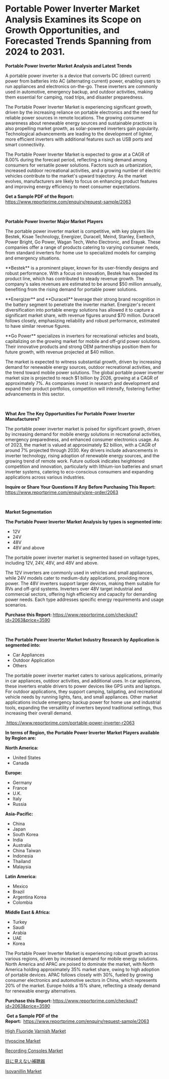 <p><h1>Portable Power Inverter Market Analysis Examines its Scope on Growth Opportunities, and Forecasted Trends Spanning from 2024 to 2031.</h1></p><p><strong>Portable Power Inverter Market Analysis and Latest Trends</strong></p>
<p><p>A portable power inverter is a device that converts DC (direct current) power from batteries into AC (alternating current) power, enabling users to run appliances and electronics on-the-go. These inverters are commonly used in automotive, emergency backup, and outdoor activities, making them essential for camping, road trips, and disaster preparedness. </p><p>The Portable Power Inverter Market is experiencing significant growth, driven by the increasing reliance on portable electronics and the need for reliable power sources in remote locations. The growing consumer awareness about renewable energy sources and sustainable practices is also propelling market growth, as solar-powered inverters gain popularity. Technological advancements are leading to the development of lighter, more efficient inverters with additional features such as USB ports and smart connectivity.</p><p>The Portable Power Inverter Market is expected to grow at a CAGR of 8.00% during the forecast period, reflecting a rising demand among consumers for versatile power solutions. Factors such as urbanization, increased outdoor recreational activities, and a growing number of electric vehicles contribute to the market's upward trajectory. As the market evolves, manufacturers are likely to focus on enhancing product features and improving energy efficiency to meet consumer expectations.</p></p>
<p><strong>Get a Sample PDF of the Report:&nbsp;</strong> <a href="https://www.reportprime.com/enquiry/request-sample/2063">https://www.reportprime.com/enquiry/request-sample/2063</a></p>
<p>&nbsp;</p>
<p><strong>Portable Power Inverter Major Market Players</strong></p>
<p><p>The portable power inverter market is competitive, with key players like Bestek, Kisae Technology, Energizer, Duracell, Meind, Stanley, Exeltech, Power Bright, Go Power, Wagan Tech, Weho Electronic, and Erayak. These companies offer a range of products catering to varying consumer needs, from standard inverters for home use to specialized models for camping and emergency situations.</p><p>**Bestek** is a prominent player, known for its user-friendly designs and robust performance. With a focus on innovation, Bestek has expanded its product line, which has contributed to steady revenue growth. The company's sales revenues are estimated to be around $50 million annually, benefiting from the rising demand for portable power solutions.</p><p>**Energizer** and **Duracell** leverage their strong brand recognition in the battery segment to penetrate the inverter market. Energizer's recent diversification into portable energy solutions has allowed it to capture a significant market share, with revenue figures around $70 million. Duracell follows closely, emphasizing reliability and robust performance, estimated to have similar revenue figures.</p><p>**Go Power** specializes in inverters for recreational vehicles and boats, capitalizing on the growing market for mobile and off-grid power solutions. Their innovative products and strong OEM partnerships position them for future growth, with revenue projected at $40 million.</p><p>The market is expected to witness substantial growth, driven by increasing demand for renewable energy sources, outdoor recreational activities, and the trend toward mobile power solutions. The global portable power inverter market size is projected to reach $1 billion by 2026, growing at a CAGR of approximately 7%. As companies invest in research and development and expand their product portfolios, competition will intensify, fostering further advancements in this sector.</p></p>
<p>&nbsp;</p>
<p><strong>What Are The Key Opportunities For Portable Power Inverter Manufacturers?</strong></p>
<p><p>The portable power inverter market is poised for significant growth, driven by increasing demand for mobile energy solutions in recreational activities, emergency preparedness, and enhanced consumer electronics usage. As of 2023, the market is valued at approximately $2 billion, with a CAGR of around 7% projected through 2030. Key drivers include advancements in inverter technology, rising adoption of renewable energy sources, and the growing trend of remote work. Future outlook indicates heightened competition and innovation, particularly with lithium-ion batteries and smart inverter systems, catering to eco-conscious consumers and expanding applications across various industries.</p></p>
<p><strong>Inquire or Share Your Questions If Any Before Purchasing This Report:</strong> <a href="https://www.reportprime.com/enquiry/pre-order/2063">https://www.reportprime.com/enquiry/pre-order/2063</a></p>
<p>&nbsp;</p>
<p><strong>Market Segmentation</strong></p>
<p><strong>The Portable Power Inverter Market Analysis by types is segmented into:</strong></p>
<p><ul><li>12V</li><li>24V</li><li>48V</li><li>48V and above</li></ul></p>
<p><p>The portable power inverter market is segmented based on voltage types, including 12V, 24V, 48V, and 48V and above. </p><p>The 12V inverters are commonly used in vehicles and small appliances, while 24V models cater to medium-duty applications, providing more power. The 48V inverters support larger devices, making them suitable for RVs and off-grid systems. Inverters over 48V target industrial and commercial sectors, offering high efficiency and capacity for demanding power needs. Each type addresses specific energy requirements and usage scenarios.</p></p>
<p><strong>Purchase this Report:&nbsp;</strong><a href="https://www.reportprime.com/checkout?id=2063&price=3590">https://www.reportprime.com/checkout?id=2063&price=3590</a></p>
<p>&nbsp;</p>
<p><strong>The Portable Power Inverter Market Industry Research by Application is segmented into:</strong></p>
<p><ul><li>Car Appliances</li><li>Outdoor Application</li><li>Others</li></ul></p>
<p><p>The portable power inverter market caters to various applications, primarily in car appliances, outdoor activities, and additional uses. In car appliances, these inverters enable drivers to power devices like GPS units and laptops. For outdoor applications, they support camping, tailgating, and recreational vehicle needs by running lights, fans, and small appliances. Other market applications include emergency backup power for home use and industrial tools, expanding the versatility of inverters beyond traditional settings, thus increasing their overall demand.</p></p>
<p><a href="https://www.reportprime.com/portable-power-inverter-r2063">&nbsp;https://www.reportprime.com/portable-power-inverter-r2063</a></p>
<p><strong>In terms of Region, the Portable Power Inverter Market Players available by Region are:</strong></p>
<p>
    <p> <strong> North America: </strong>
        <ul>
            <li>United States</li>
            <li>Canada</li>
        </ul>
        </p> 
    <p> <strong> Europe: </strong>
        <ul>
            <li>Germany</li>
            <li>France</li>
            <li>U.K.</li>
            <li>Italy</li>
            <li>Russia</li>
        </ul>
        </p> 
    <p> <strong> Asia-Pacific: </strong>
        <ul>
            <li>China</li>
            <li>Japan</li>
            <li>South Korea</li>
            <li>India</li>
            <li>Australia</li>
            <li>China Taiwan</li>
            <li>Indonesia</li>
            <li>Thailand</li>
            <li>Malaysia</li>
        </ul>
        </p> 
    <p> <strong> Latin America: </strong>
        <ul>
            <li>Mexico</li>
            <li>Brazil</li>
            <li>Argentina Korea</li>
            <li>Colombia</li>
        </ul>
        </p> 
    <p> <strong> Middle East & Africa: </strong>
        <ul>
            <li>Turkey</li>
            <li>Saudi</li>
            <li>Arabia</li>
            <li>UAE</li>
            <li>Korea</li>
        </ul>
    </p>
    </p>
<p><p>The Portable Power Inverter Market is experiencing robust growth across various regions, driven by increased demand for mobile energy solutions. North America and APAC are poised to dominate the market, with North America holding approximately 35% market share, owing to high adoption of portable devices. APAC follows closely with 30%, fueled by growing consumer electronics and automotive sectors in China, which represents 20% of the market. Europe holds a 15% share, reflecting a steady demand for renewable energy alternatives.</p></p>
<p><strong>Purchase this Report: </strong><a href="https://www.reportprime.com/checkout?id=2063&price=3590">https://www.reportprime.com/checkout?id=2063&price=3590</a></p>
<p>&nbsp;<strong>Get a Sample PDF of the Report:&nbsp;&nbsp;</strong><a href="https://www.reportprime.com/enquiry/request-sample/2063">https://www.reportprime.com/enquiry/request-sample/2063</a></p>
<p><strong></strong></p>
<p><p><a href="https://issuu.com/reportprime-2/docs/high-fluoride-varnish-market-size-2_a15022c1d2851b">High Fluoride Varnish Market</a></p><p><a href="https://issuu.com/reportprime-2/docs/hyoscine-market-size-2030.pptx_598d2387329606">Hyoscine Market</a></p><p><a href="https://github.com/RickHolmes3/Market-Research-Report-List-6/blob/main/recording-consoles-market.md">Recording Consoles Market</a></p><p><a href="https://medium.com/@sheilabruen2023/%E5%B8%82%E5%A0%B4%E4%BA%88%E6%B8%AC-%E3%82%B0%E3%83%AD%E3%83%BC%E3%83%90%E3%83%AB%E3%82%A4%E3%83%B3%E3%83%93%E3%82%B8%E3%83%96%E3%83%AB%E8%A3%9C%E8%81%B4%E5%99%A8%E3%81%AE%E3%83%88%E3%83%AC%E3%83%B3%E3%83%89%E3%81%8A%E3%82%88%E3%81%B3%E5%BD%B1%E9%9F%BF%E5%88%86%E6%9E%90-2024%E5%B9%B4-2031%E5%B9%B4-%E3%82%A2%E3%83%97%E3%83%AA%E3%82%B1%E3%83%BC%E3%82%B7%E3%83%A7%E3%83%B3-%E5%B0%8F%E5%A3%B2%E8%96%AC%E5%B1%80-%E7%97%85%E9%99%A2%E8%96%AC%E5%B1%80-e%E3%82%B3%E3%83%9E%E3%83%BC%E3%82%B9-%E3%81%8A%E3%82%88%E3%81%B3%E3%82%BF%E3%82%A4%E3%83%97-%E8%80%B3%E5%86%85%E5%9E%8B-%E8%80%B3%E7%AE%A1%E5%86%85%E5%9E%8B-%E3%81%9D%E3%81%AE%E4%BB%96-792d631658ca">目に見えない補聴器</a></p><p><a href="https://www.linkedin.com/pulse/isovanillin-market-indicators-size-regional-breakdown-player-nnqhc?trackingId=4A7jomABQBmRRcAWtrAdMw%3D%3D">Isovanillin Market</a></p></p>